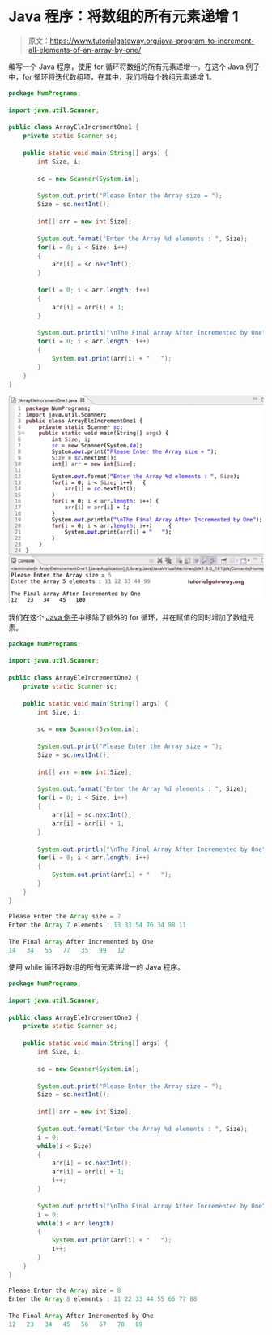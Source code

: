 # Java 程序：将数组的所有元素递增 1 

> 原文：<https://www.tutorialgateway.org/java-program-to-increment-all-elements-of-an-array-by-one/>

编写一个 Java 程序，使用 for 循环将数组的所有元素递增一。在这个 Java 例子中，for 循环将迭代数组项，在其中，我们将每个数组元素递增 1。

```java
package NumPrograms;

import java.util.Scanner;

public class ArrayEleIncrementOne1 {
	private static Scanner sc;

	public static void main(String[] args) {
		int Size, i;

		sc = new Scanner(System.in);

		System.out.print("Please Enter the Array size = ");
		Size = sc.nextInt();

		int[] arr = new int[Size];

		System.out.format("Enter the Array %d elements : ", Size);
		for(i = 0; i < Size; i++) 
		{
			arr[i] = sc.nextInt();
		}

		for(i = 0; i < arr.length; i++) 
		{
			arr[i] = arr[i] + 1;
		}

		System.out.println("\nThe Final Array After Incremented by One");
		for(i = 0; i < arr.length; i++) 
		{
			System.out.print(arr[i] + "   ");
		}
	}
}
```

![Java Program to Increment All Elements of an Array by One](img/558a92c9835fcb7a5f5c22560a6bca20.png)

我们在这个 [Java 例子](https://www.tutorialgateway.org/learn-java-programs/)中移除了额外的 for 循环，并在赋值的同时增加了数组元素。

```java
package NumPrograms;

import java.util.Scanner;

public class ArrayEleIncrementOne2 {
	private static Scanner sc;

	public static void main(String[] args) {
		int Size, i;

		sc = new Scanner(System.in);

		System.out.print("Please Enter the Array size = ");
		Size = sc.nextInt();

		int[] arr = new int[Size];

		System.out.format("Enter the Array %d elements : ", Size);
		for(i = 0; i < Size; i++) 
		{
			arr[i] = sc.nextInt();
			arr[i] = arr[i] + 1;
		}

		System.out.println("\nThe Final Array After Incremented by One");
		for(i = 0; i < arr.length; i++) 
		{
			System.out.print(arr[i] + "   ");
		}
	}
}
```

```java
Please Enter the Array size = 7
Enter the Array 7 elements : 13 33 54 76 34 98 11

The Final Array After Incremented by One
14   34   55   77   35   99   12 
```

使用 while 循环将数组的所有元素递增一的 Java 程序。

```java
package NumPrograms;

import java.util.Scanner;

public class ArrayEleIncrementOne3 {
	private static Scanner sc;

	public static void main(String[] args) {
		int Size, i;

		sc = new Scanner(System.in);

		System.out.print("Please Enter the Array size = ");
		Size = sc.nextInt();

		int[] arr = new int[Size];

		System.out.format("Enter the Array %d elements : ", Size);
		i = 0;
		while(i < Size) 
		{
			arr[i] = sc.nextInt();
			arr[i] = arr[i] + 1;
			i++;
		}

		System.out.println("\nThe Final Array After Incremented by One");
		i = 0;
		while(i < arr.length) 
		{
			System.out.print(arr[i] + "   ");
			i++;
		}
	}
}
```

```java
Please Enter the Array size = 8
Enter the Array 8 elements : 11 22 33 44 55 66 77 88

The Final Array After Incremented by One
12   23   34   45   56   67   78   89 
```